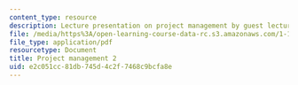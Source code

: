 ```yaml
---
content_type: resource
description: Lecture presentation on project management by guest lecturer Chu E. Ho.
file: /media/https%3A/open-learning-course-data-rc.s3.amazonaws.com/1-133-masters-of-engineering-concepts-of-engineering-practice-fall-2007/e2c051cc81db745d4c2f7468c9bcfa8e_lec_09.pdf
file_type: application/pdf
resourcetype: Document
title: Project management 2
uid: e2c051cc-81db-745d-4c2f-7468c9bcfa8e
---
```

